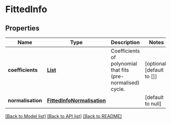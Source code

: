 # FittedInfo
## Properties

Name | Type | Description | Notes
------------ | ------------- | ------------- | -------------
**coefficients** | [**List**](number.md) | Coefficients of polynomial that fits (pre-normalised) cycle. | [optional] [default to []]
**normalisation** | [**FittedInfoNormalisation**](FittedInfoNormalisation.md) |  | [default to null]

[[Back to Model list]](../README.md#documentation-for-models) [[Back to API list]](../README.md#documentation-for-api-endpoints) [[Back to README]](../README.md)


